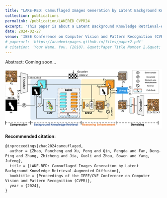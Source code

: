 ```yaml
---
title: "LAKE-RED: Camouflaged Images Generation by Latent Background Knowledge Retrieval-Augmented Diffusion"
collection: publications
permalink: /publication/LAKERED_CVPR24
excerpt: 'This paper is about a Latent Background Knowledge Retrieval-Augmented Diffusion (LAKE-RED) for camouflaged image generation.'
date: 2024-02-27
venue: 'IEEE Conference on Computer Vision and Pattern Recognition (CVPR)'
# paperurl: 'https://academicpages.github.io/files/paper2.pdf'
# citation: 'Your Name, You. (2010). &quot;Paper Title Number 2.&quot; <i>Journal 1</i>. 1(2).'
---
```


<!-- *Camouflaged vision perception is an important vision task with numerous practical applications. Due to the expensive collection and labeling costs, this community struggles with a major bottleneck that the species category of its datasets is limited to a small number of object species. However, the existing camouflaged generation methods require specifying the background manually, thus failing to extend the camouflaged sample diversity in a low-cost manner. In this paper, we propose a Latent Background Knowledge Retrieval-Augmented Diffusion (LAKE-RED) for camouflaged image generation. To our knowledge, our contributions mainly include: (1) For the first time, we propose a camouflaged generation paradigm that does not need to receive any background inputs. (2) Our LAKE-RED is the first knowledge retrieval-augmented method with interpretability for camouflaged generation, in which we propose an idea that knowledge retrieval and reasoning enhancement are separated explicitly, to alleviate the task-specific challenges. Moreover, our method is not restricted to specific foreground targets or backgrounds, offering a potential for extending camouflaged vision perception to more diverse domains. (3) Experimental results demonstrate that our method outperforms the existing approaches, generating more realistic camouflage images.* -->
Abstract: Coming soon...

![](../images/lakered_pipline.png)



**Recommended citation:**

~~~
@inproceedings{zhao2024camouflaged,
  author = {Zhao, Pancheng and Xu, Peng and Qin, Pengda and Fan, Deng-Ping and Zhang, Zhicheng and Jia, Guoli and Zhou, Bowen and Yang, Jufeng},
  title = {LAKE-RED: Camouflaged Images Generation by Latent Background Knowledge Retrieval-Augmented Diffusion},
  booktitle = {Proceedings of the IEEE/CVF Conference on Computer Vision and Pattern Recognition (CVPR)},
  year = {2024},
}
~~~

